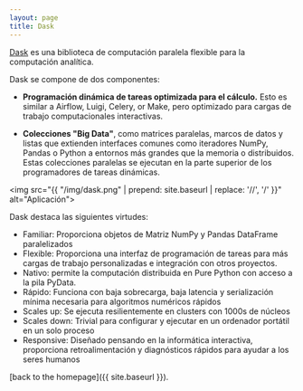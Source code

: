 ```yaml
---
layout: page
title: Dask
---
```


[Dask](http://dask.pydata.org/en/latest/) es una biblioteca de computación paralela flexible para la computación analítica.

Dask se compone de dos componentes:

* **Programación dinámica de tareas optimizada para el cálculo.** Esto es similar a Airflow, Luigi, Celery, or Make, pero optimizado para cargas de trabajo computacionales interactivas.

* **Colecciones "Big Data"**, como matrices paralelas, marcos de datos y listas que extienden interfaces comunes como iteradores NumPy, Pandas o Python a entornos más grandes que la memoria o distribuidos. Estas colecciones paralelas se ejecutan en la parte superior de los programadores de tareas dinámicas.

<img src="{{ "/img/dask.png" | prepend: site.baseurl | replace: '//', '/' }}" alt="Aplicación">

Dask destaca las siguientes virtudes:

* Familiar: Proporciona objetos de Matriz NumPy y Pandas DataFrame paralelizados
* Flexible: Proporciona una interfaz de programación de tareas para más cargas de trabajo personalizadas e integración con otros proyectos.
* Nativo: permite la computación distribuida en Pure Python con acceso a la pila PyData.
* Rápido: Funciona con baja sobrecarga, baja latencia y serialización mínima necesaria para algoritmos numéricos rápidos
* Scales up: Se ejecuta resilientemente en clusters con 1000s de núcleos
* Scales down: Trivial para configurar y ejecutar en un ordenador portátil en un solo proceso
* Responsive: Diseñado pensando en la informática interactiva, proporciona retroalimentación y diagnósticos rápidos para ayudar a los seres humanos

[back to the homepage]({{ site.baseurl }}).
